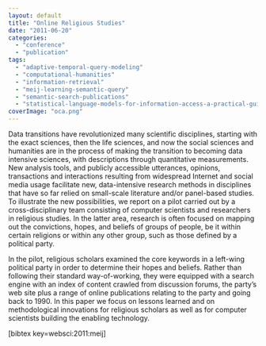 ```yaml
---
layout: default
title: "Online Religious Studies"
date: "2011-06-20"
categories:
  - "conference"
  - "publication"
tags:
  - "adaptive-temporal-query-modeling"
  - "computational-humanities"
  - "information-retrieval"
  - "meij-learning-semantic-query"
  - "semantic-search-publications"
  - "statistical-language-models-for-information-access-a-practical-guide"
coverImage: "oca.png"
---
```


Data transitions have revolutionized many scientific disciplines, starting with the exact sciences, then the life sciences, and now the social sciences and humanities are in the process of making the transition to becoming data intensive sciences, with descriptions through quantitative measurements. New analysis tools, and publicly accessible utterances, opinions, transactions and interactions resulting from widespread Internet and social media usage facilitate new, data-intensive research methods in disciplines that have so far relied on small-scale literature and/or panel-based studies. To illustrate the new possibilities, we report on a pilot carried out by a cross-disciplinary team consisting of computer scientists and researchers in religious studies. In the latter area, research is often focused on mapping out the convictions, hopes, and beliefs of groups of people, be it within certain religions or within any other group, such as those defined by a political party.

In the pilot, religious scholars examined the core keywords in a left-wing political party in order to determine their hopes and beliefs. Rather than following their standard way-of-working, they were equipped with a search engine with an index of content crawled from discussion forums, the party’s web site plus a range of online publications relating to the party and going back to 1990. In this paper we focus on lessons learned and on methodological innovations for religious scholars as well as for computer scientists building the enabling technology.

\[bibtex key=websci:2011:meij\]
